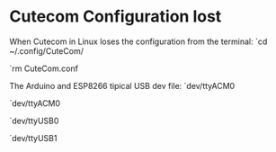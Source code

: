 Cutecom Configuration lost
==========================

When Cutecom in Linux loses the configuration from the terminal:
`cd ~/.config/CuteCom/

`rm CuteCom.conf


The Arduino and ESP8266 tipical USB dev file:
`dev/ttyACM0

`dev/ttyACM0

`dev/ttyUSB0

`dev/ttyUSB1
